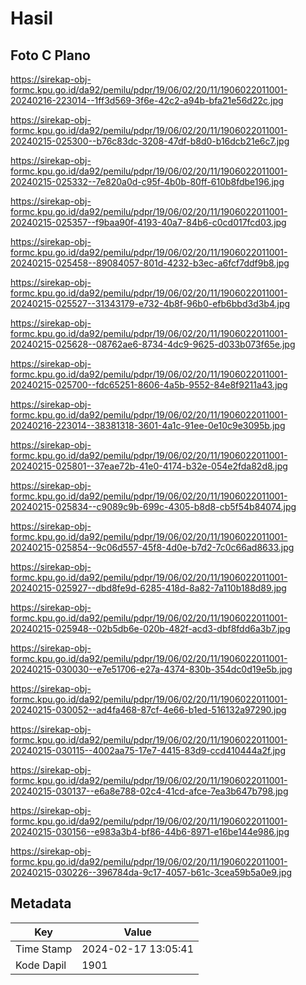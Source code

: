 # Hasil

## Foto C Plano

https://sirekap-obj-formc.kpu.go.id/da92/pemilu/pdpr/19/06/02/20/11/1906022011001-20240216-223014--1ff3d569-3f6e-42c2-a94b-bfa21e56d22c.jpg

https://sirekap-obj-formc.kpu.go.id/da92/pemilu/pdpr/19/06/02/20/11/1906022011001-20240215-025300--b76c83dc-3208-47df-b8d0-b16dcb21e6c7.jpg

https://sirekap-obj-formc.kpu.go.id/da92/pemilu/pdpr/19/06/02/20/11/1906022011001-20240215-025332--7e820a0d-c95f-4b0b-80ff-610b8fdbe196.jpg

https://sirekap-obj-formc.kpu.go.id/da92/pemilu/pdpr/19/06/02/20/11/1906022011001-20240215-025357--f9baa90f-4193-40a7-84b6-c0cd017fcd03.jpg

https://sirekap-obj-formc.kpu.go.id/da92/pemilu/pdpr/19/06/02/20/11/1906022011001-20240215-025458--89084057-801d-4232-b3ec-a6fcf7ddf9b8.jpg

https://sirekap-obj-formc.kpu.go.id/da92/pemilu/pdpr/19/06/02/20/11/1906022011001-20240215-025527--31343179-e732-4b8f-96b0-efb6bbd3d3b4.jpg

https://sirekap-obj-formc.kpu.go.id/da92/pemilu/pdpr/19/06/02/20/11/1906022011001-20240215-025628--08762ae6-8734-4dc9-9625-d033b073f65e.jpg

https://sirekap-obj-formc.kpu.go.id/da92/pemilu/pdpr/19/06/02/20/11/1906022011001-20240215-025700--fdc65251-8606-4a5b-9552-84e8f9211a43.jpg

https://sirekap-obj-formc.kpu.go.id/da92/pemilu/pdpr/19/06/02/20/11/1906022011001-20240216-223014--38381318-3601-4a1c-91ee-0e10c9e3095b.jpg

https://sirekap-obj-formc.kpu.go.id/da92/pemilu/pdpr/19/06/02/20/11/1906022011001-20240215-025801--37eae72b-41e0-4174-b32e-054e2fda82d8.jpg

https://sirekap-obj-formc.kpu.go.id/da92/pemilu/pdpr/19/06/02/20/11/1906022011001-20240215-025834--c9089c9b-699c-4305-b8d8-cb5f54b84074.jpg

https://sirekap-obj-formc.kpu.go.id/da92/pemilu/pdpr/19/06/02/20/11/1906022011001-20240215-025854--9c06d557-45f8-4d0e-b7d2-7c0c66ad8633.jpg

https://sirekap-obj-formc.kpu.go.id/da92/pemilu/pdpr/19/06/02/20/11/1906022011001-20240215-025927--dbd8fe9d-6285-418d-8a82-7a110b188d89.jpg

https://sirekap-obj-formc.kpu.go.id/da92/pemilu/pdpr/19/06/02/20/11/1906022011001-20240215-025948--02b5db6e-020b-482f-acd3-dbf8fdd6a3b7.jpg

https://sirekap-obj-formc.kpu.go.id/da92/pemilu/pdpr/19/06/02/20/11/1906022011001-20240215-030030--e7e51706-e27a-4374-830b-354dc0d19e5b.jpg

https://sirekap-obj-formc.kpu.go.id/da92/pemilu/pdpr/19/06/02/20/11/1906022011001-20240215-030052--ad4fa468-87cf-4e66-b1ed-516132a97290.jpg

https://sirekap-obj-formc.kpu.go.id/da92/pemilu/pdpr/19/06/02/20/11/1906022011001-20240215-030115--4002aa75-17e7-4415-83d9-ccd410444a2f.jpg

https://sirekap-obj-formc.kpu.go.id/da92/pemilu/pdpr/19/06/02/20/11/1906022011001-20240215-030137--e6a8e788-02c4-41cd-afce-7ea3b647b798.jpg

https://sirekap-obj-formc.kpu.go.id/da92/pemilu/pdpr/19/06/02/20/11/1906022011001-20240215-030156--e983a3b4-bf86-44b6-8971-e16be144e986.jpg

https://sirekap-obj-formc.kpu.go.id/da92/pemilu/pdpr/19/06/02/20/11/1906022011001-20240215-030226--396784da-9c17-4057-b61c-3cea59b5a0e9.jpg


## Metadata

| Key        | Value               |
| ---------- | ------------------- |
| Time Stamp | 2024-02-17 13:05:41 |
| Kode Dapil | 1901                |



